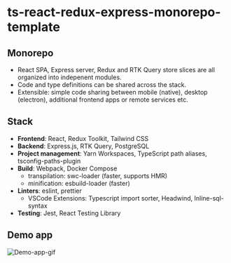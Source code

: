 # ts-react-redux-express-monorepo-template

## Monorepo
- React SPA, Express server, Redux and RTK Query store slices are all organized into indepenent modules. 
- Code and type definitions can be shared across the stack.
- Extensible: simple code sharing between mobile (native), desktop (electron), additional frontend apps or remote services etc. 

## Stack 
- **Frontend**: React, Redux Toolkit, Tailwind CSS
- **Backend**: Express.js, RTK Query, PostgreSQL
- **Project management**: Yarn Workspaces, TypeScript path aliases, tsconfig-paths-plugin
- **Build**: Webpack, Docker Compose
  - transpilation: swc-loader (faster, supports HMR)
  - minification: esbuild-loader (faster)
- **Linters**: eslint, prettier
  - VSCode Extensions: Typescript import sorter, Headwind, Inline-sql-syntax
- **Testing**: Jest, React Testing Library

## Demo app
![Demo-app-gif](https://user-images.githubusercontent.com/34228073/179928197-62c4ef07-554c-453a-a25f-c83f95ef14f1.gif)
